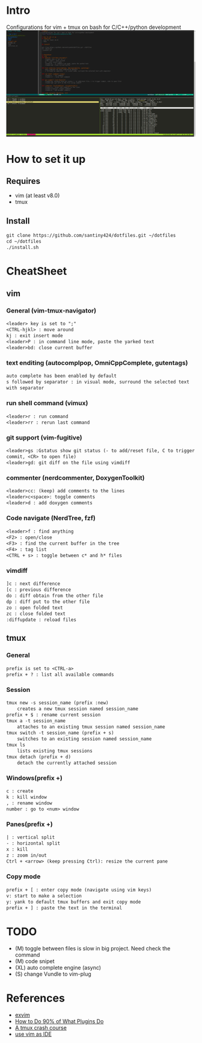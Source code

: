# Intro
Configurations for vim + tmux on bash for C/C++/python development
![alt text](screenshots/mobaxterm.PNG)

# How to set it up
## Requires
- vim (at least v8.0)
- tmux

## Install
```
git clone https://github.com/santiny424/dotfiles.git ~/dotfiles
cd ~/dotfiles
./install.sh
```

# CheatSheet
## vim
### General (vim-tmux-navigator)
    <leader> key is set to ";"
    <CTRL-hjkl> : move around
    kj : exit insert mode
    <leader>P : in command line mode, paste the yarked text
    <leader>bd: close current buffer

### text enditing (autocomplpop, OmniCppComplete, gutentags)
    auto complete has been enabled by default
    s followed by separator : in visual mode, surround the selected text with separator

### run shell command (vimux)
    <leader>r : run command
    <leader>rr : rerun last command

### git support (vim-fugitive)
    <leader>gs :Gstatus show git status (- to add/reset file, C to trigger commit, <CR> to open file)
    <leader>gd: git diff on the file using vimdiff

### commenter (nerdcommenter, DoxygenToolkit)
    <leader>cc: (keep) add comments to the lines
    <leader>c<space>: toggle comments
    <leader>d : add doxygen comments

### Code navigate (NerdTree, fzf)
    <leader>f : find anything
    <F2> : open/close
    <F3> : find the current buffer in the tree
    <F4> : tag list
    <CTRL + s> : toggle between c* and h* files

### vimdiff
    ]c : next difference
    [c : previous difference
    do : diff obtain from the other file
    dp : diff put to the other file
    zo : open folded text
    zc : close folded text
    :diffupdate : reload files

## tmux
### General
    prefix is set to <CTRL-a>
    prefix + ? : list all available commands

### Session
    tmux new -s session_name (prefix :new)
        creates a new tmux session named session_name
    prefix + $ : rename current session
    tmux a -t session_name
        attaches to an existing tmux session named session_name
    tmux switch -t session_name (prefix + s)
        switches to an existing session named session_name
    tmux ls
        lists existing tmux sessions
    tmux detach (prefix + d)
        detach the currently attached session

### Windows(prefix +)
    c : create
    k : kill window
    , : rename window
    number : go to <num> window

### Panes(prefix +)
    | : vertical split
    - : horizontal split
    x : kill
    z : zoom in/out
    Ctrl + <arrow> (keep pressing Ctrl): resize the current pane

### Copy mode
    prefix + [ : enter copy mode (navigate using vim keys)
    v: start to make a selection
    y: yank to default tmux buffers and exit copy mode
    prefix + ] : paste the text in the terminal

# TODO
- (M)  toggle between files is slow in big project. Need check the command
- (M)  code snipet
- (XL) auto complete engine (async)
- (S)  change Vundle to vim-plug

# References
- [ exvim ](https://exvim.github.io/)
- [How to Do 90% of What Plugins Do](https://www.youtube.com/watch?v=XA2WjJbmmoM)
- [A tmux crash course](https://robots.thoughtbot.com/a-tmux-crash-course)
- [ use vim as IDE ](https://github.com/yangyangwithgnu/use_vim_as_ide)

